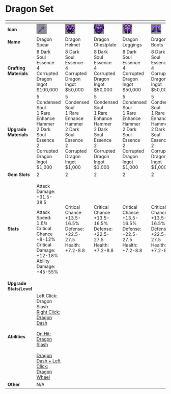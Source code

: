 # Dragon Set



<table data-header-hidden><thead><tr><th width="150"></th><th width="273"></th><th width="279"></th><th width="285"></th><th width="309"></th><th width="293"></th></tr></thead><tbody><tr><td><strong>Icon</strong></td><td><img src="../../../../.gitbook/assets/image (93).png" alt="" data-size="original"></td><td><img src="../../../../.gitbook/assets/image (94).png" alt="" data-size="original"></td><td><img src="../../../../.gitbook/assets/image (95).png" alt="" data-size="original"></td><td><img src="../../../../.gitbook/assets/image (96).png" alt="" data-size="original"></td><td><img src="../../../../.gitbook/assets/image (97).png" alt="" data-size="original"></td></tr><tr><td><strong>Name</strong></td><td>Dragon Spear</td><td>Dragon Helmet</td><td>Dragon Chestplate</td><td>Dragon Leggings</td><td>Dragon Boots</td></tr><tr><td><strong>Crafting Materials</strong></td><td>8 Dark Soul Essence<br>4 Corrupted Dragon Ingot<br>$100,000</td><td>8 Dark Soul Essence<br>4 Corrupted Dragon Ingot<br>$50,000</td><td>8 Dark Soul Essence<br>4 Corrupted Dragon Ingot<br>$50,000</td><td>8 Dark Soul Essence<br>4 Corrupted Dragon Ingot<br>$50,000</td><td>8 Dark Soul Essence<br>4 Corrupted Dragon Ingot<br>$50,000</td></tr><tr><td><strong>Upgrade Materials</strong></td><td>5 Condensed Soul<br>1 Rare Enhance Hammer<br>2 Dark Soul Essence<br>2 Corrupted Dragon Ingot<br>$1,000</td><td>5 Condensed Soul<br>1 Rare Enhance Hammer<br>2 Dark Soul Essence<br>2 Corrupted Dragon Ingot<br>$1,000</td><td>5 Condensed Soul<br>1 Rare Enhance Hammer<br>2 Dark Soul Essence<br>2 Corrupted Dragon Ingot<br>$1,000</td><td>5 Condensed Soul<br>1 Rare Enhance Hammer<br>2 Dark Soul Essence<br>2 Corrupted Dragon Ingot<br>$1,000</td><td>5 Condensed Soul<br>1 Rare Enhance Hammer<br>2 Dark Soul Essence<br>2 Corrupted Dragon Ingot<br>$1,000</td></tr><tr><td><strong>Gem Slots</strong></td><td>2</td><td>2</td><td>2</td><td>2</td><td>2</td></tr><tr><td><strong>Stats</strong></td><td><p>Attack Damage: +31.5-38.5</p><p>Attack Speed: 1.6/s<br>Critical Chance +8-12%<br>Critical Damage: +12-18%<br>Ability Damage: +45-55%</p></td><td>Critical Chance +13.5-16.5%<br>Defense: +22.5-27.5<br>Health: +7.2-8.8</td><td>Critical Chance +13.5-16.5%<br>Defense: +22.5-27.5<br>Health: +7.2-8.8</td><td>Critical Chance +13.5-16.5%<br>Defense: +22.5-27.5<br>Health: +7.2-8.8</td><td>Critical Chance +13.5-16.5%<br>Defense: +22.5-27.5<br>Health: +7.2-8.8</td></tr><tr><td><strong>Upgrade Stats/Level</strong></td><td></td><td></td><td></td><td></td><td></td></tr><tr><td><strong>Abilities</strong></td><td>Left Click: Dragon Slash<br><a href="../../abilities/dragon-warrior.md">Right Click: Dragon Dash<br><br>On Hit: Dragon Slash<br><br>Dragon Dash + Left Click: Dragon Wheel</a></td><td></td><td></td><td></td><td></td></tr><tr><td><strong>Other</strong></td><td>N/A</td><td></td><td></td><td></td><td></td></tr></tbody></table>

